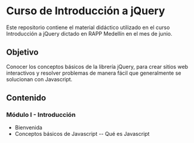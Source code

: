 Curso de Introducción a jQuery
=================

Este repositorio contiene el material didáctico utilizado en el curso Introducción a jQuery dictado en RAPP Medellín en el mes de junio.

Objetivo
-----------------

Conocer los conceptos básicos de la librería jQuery, para crear sitios web interactivos y resolver problemas de manera fácil que generalmente se solucionan con Javascript.


Contenido
-----------------

### Módulo I - Introducción
- Bienvenida
- Conceptos básicos de Javascript
-- Qué es Javascript